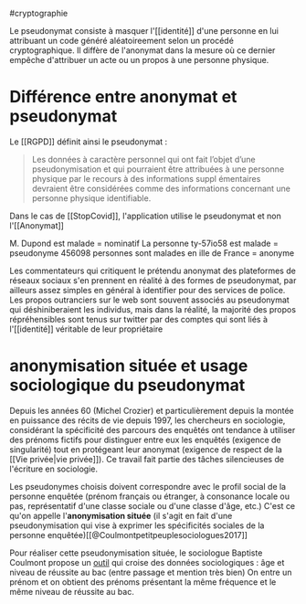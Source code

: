 #cryptographie 

Le pseudonymat consiste à masquer l'[[identité]] d'une personne en lui attribuant un code généré aléatoireement selon un procédé cryptographique. Il diffère de l'anonymat dans la mesure où ce dernier empêche d'attribuer un acte ou un propos à une personne physique. 

# Différence entre anonymat et pseudonymat

Le [[RGPD]]  définit ainsi le pseudonymat : 

>Les données à caractère personnel qui ont fait l’objet d’une pseudonymisation et qui pourraient être attribuées à une personne physique par le recours à des informations suppl émentaires devraient être considérées comme des informations concernant une personne physique identifiable.

Dans le cas de [[StopCovid]], l'application utilise le pseudonymat et non l'[[Anonymat]]

M. Dupond est malade = nominatif
La personne ty-57io58 est malade = pseudonyme
456098 personnes sont malades en ille de France = anonyme

Les commentateurs qui critiquent le prétendu anonymat des plateformes de réseaux sociaux s'en prennent en réalité à des formes de pseudonymat, par ailleurs assez simples en général à identifier pour des services de police.
Les propos outranciers sur le web sont souvent associés au pseudonymat qui déshiniberaient les individus, mais dans la réalité, la majorité des propos répréhensibles sont tenus sur twitter par des comptes qui sont liés à l'[[identité]] véritable de leur propriétaire


# anonymisation située et usage sociologique du pseudonymat

Depuis les années 60 (Michel Crozier) et particulièrement depuis la montée en puissance des récits de vie depuis 1997, les chercheurs en sociologie, considérant la spécificité des parcours des enquêtés ont tendance à utiliser des prénoms fictifs pour distinguer entre eux les enquêtés (exigence de singularité) tout en protégeant leur anonymat (exigence de respect de la [[Vie privée|vie privée]]). Ce travail fait partie des tâches silencieuses de l'écriture en sociologie.

Les pseudonymes choisis doivent correspondre avec le profil social de la personne enquêtée (prénom français ou étranger, à consonance locale ou pas, représentatif d'une classe sociale ou d'une classe d'âge, etc.)
C'est ce qu'on appelle l'**anonymisation située** (il s'agit en fait d'une pseudonymisation qui vise à exprimer les spécificités sociales de la personne enquêtée)[[@Coulmontpetitpeuplesociologues2017]]

Pour réaliser cette pseudonymisation située, le sociologue Baptiste Coulmont propose un [outil](http://coulmont.com/bac/index.html) qui croise des données sociologiques : âge et niveau de réussite au bac (entre passage et mention très bien)
On entre un prénom et on obtient des prénoms présentant la même fréquence et le même niveau de réussite au bac.




